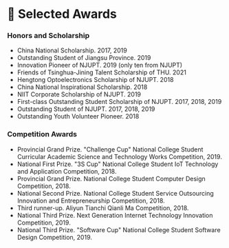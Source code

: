 # 📖 Selected Awards

### Honors and Scholarship
-	China National Scholarship. 2017, 2019
-	Outstanding Student of Jiangsu Province. 2019
-	Innovation Pioneer of NJUPT. 2019 (only ten from NJUPT)
-	Friends of Tsinghua-Jining Talent Scholarship of THU. 2021
-	Hengtong Optoelectronics Scholarship of NJUPT. 2018
-	China National Inspirational Scholarship. 2018
-	NIIT Corporate Scholarship of NJUPT. 2019
-	First-class Outstanding Student Scholarship of NJUPT. 2017, 2018, 2019
-	Outstanding Student of NJUPT. 2017, 2018, 2019
-	Outstanding Youth Volunteer Pioneer. 2018

### Competition Awards
-   Provincial Grand Prize. "Challenge Cup" National College Student Curricular Academic Science and Technology Works Competition, 2019.
-   National First Prize. "3S Cup" National College Student IoT Technology and Application Competition, 2018.
-   Provincial Grand Prize. National College Student Computer Design Competition, 2018.
-   National Second Prize. National College Student Service Outsourcing Innovation and Entrepreneurship Competition, 2018.
-   Third runner-up. Aliyun Tianchi Qianli Ma Competition, 2018.
-   National Third Prize. Next Generation Internet Technology Innovation Competition, 2019.
-   National Third Prize. "Software Cup" National College Student Software Design Competition, 2019.